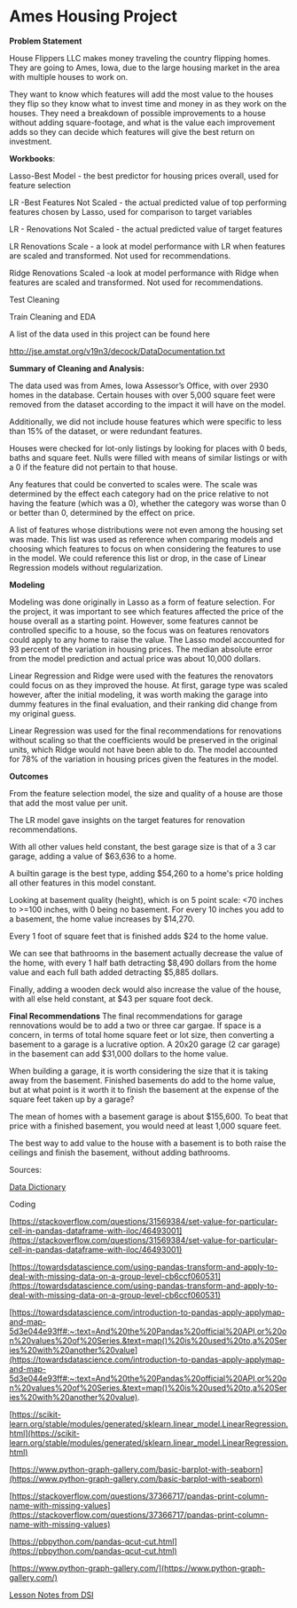 # Ames Housing Project

**Problem Statement**

House Flippers LLC makes money traveling the country flipping homes. They are going to Ames, Iowa, due to the large housing market in the area with multiple houses to work on.

They want to know which features will add the most value to the houses they flip so they know what to invest time and money in as they work on the houses. They need a breakdown of possible improvements to a house without adding square-footage, and what is the value each improvement adds so they can decide which features will give the best return on investment.  

**Workbooks**:

Lasso-Best Model - the best predictor for housing prices overall, used for feature selection

LR -Best Features Not Scaled - the actual predicted value of top performing features chosen by Lasso, used for comparison to target variables

LR - Renovations Not Scaled - the actual predicted value of target features

LR Renovations Scale - a look at model performance with LR when features are scaled and transformed. Not used for recommendations.

Ridge Renovations Scaled -a look at model performance with Ridge when features are scaled and transformed. Not used for recommendations.

Test Cleaning

Train Cleaning and EDA

 A list of the data used in this project can be found here

http://jse.amstat.org/v19n3/decock/DataDocumentation.txt

**Summary of Cleaning and Analysis:**

The data used was from Ames, Iowa Assessor’s Office, with over 2930 homes in the database. Certain houses with over 5,000 square feet were removed from the dataset according to the impact it will have on the model.

Additionally, we did not include house features which were specific to less than 15% of the dataset, or were redundant features.

Houses were checked for lot-only listings by looking for places with 0 beds, baths and square feet. Nulls were filled with means of similar listings or with a 0 if the feature did not pertain to that house.

Any features that could be converted to scales were. The scale was determined by the effect each category had on the price relative to not having the feature (which was a 0), whether the category was worse than 0 or better than 0, determined by the effect on price.  

A list of features whose distributions were not even among the housing set was made. This list was used as reference when comparing models and choosing which features to focus on when considering the features to use in the model. We could reference this list or drop, in the case of Linear Regression models without regularization.

**Modeling**

Modeling was done originally in Lasso as a form of feature selection. For the project, it was important to see which features affected the price of the house overall as a starting point. However, some features cannot be controlled specific to a house, so the focus was on features renovators could apply to any home to raise the value.
The Lasso model accounted for 93 percent of the variation in housing prices. The median absolute error from the model prediction and actual price was about 10,000 dollars.

Linear Regression and Ridge were used with the features the renovators could focus on as they improved the house. At first, garage type was scaled however, after the initial modeling, it was worth making the garage into dummy features in the final evaluation, and their ranking did change from my original guess.

Linear Regression was used for the final recommendations for renovations without scaling so that the coefficients would be preserved in the original units, which Ridge would not have been able to do. The model accounted for 78\% of the variation in housing prices given the features in the model.  

**Outcomes**

From the feature selection model, the size and quality of a house are those that add the most value per unit.

The LR model gave insights on the target features for renovation recommendations.

With all other values held constant, the best garage size is that of a 3 car garage, adding a value of \$63,636 to a home. 

A builtin garage is the best type, adding \$54,260 to a home's price holding all other features in this model constant. 

Looking at basement quality (height), which is on 5 point scale: <70 inches to >=100 inches, with 0 being no basement. 
For every 10 inches you add to a basement, the home value increases by \$14,270. 

Every 1 foot of square feet that is finished adds \$24 to the home value.

We can see that bathrooms in the basement actually decrease the value of the home, with every 1 half bath detracting \$8,490 dollars from the home value and each full bath added detracting \$5,885 dollars. 

Finally, adding a wooden deck would also increase the value of the house, with all else held constant, at $43 per square foot deck.

**Final Recommendations**
The final recommendations for garage rennovations would be to add a two or three car gargae. If space is a concern, in terms of total home square feet or lot size, then converting a basement to a garage is a lucrative option. A 20x20 garage (2 car garage) in the basement can add $31,000 dollars to the home value.

When building a garage, it is worth considering the size that it is taking away from the basement. Finished basements do add to the home value, but at what point is it worth it to finish the basement at the expense of the square feet taken up by a garage?

The mean of homes with a basement garage is about $155,600. To beat that price with a finished basement, you would need at least 1,000 square feet.

The best way to add value to the house with a basement is to both raise the ceilings and finish the basement, without adding bathrooms.

Sources:

[Data Dictionary](http://jse.amstat.org/v19n3/decock/DataDocumentation.txt)

Coding

[https://stackoverflow.com/questions/31569384/set-value-for-particular-cell-in-pandas-dataframe-with-iloc/46493001](https://stackoverflow.com/questions/31569384/set-value-for-particular-cell-in-pandas-dataframe-with-iloc/46493001)

[https://towardsdatascience.com/using-pandas-transform-and-apply-to-deal-with-missing-data-on-a-group-level-cb6ccf060531](https://towardsdatascience.com/using-pandas-transform-and-apply-to-deal-with-missing-data-on-a-group-level-cb6ccf060531)

[https://towardsdatascience.com/introduction-to-pandas-apply-applymap-and-map-5d3e044e93ff#:~:text=And%20the%20Pandas%20official%20API,or%20on%20values%20of%20Series.&text=map()%20is%20used%20to,a%20Series%20with%20another%20value](https://towardsdatascience.com/introduction-to-pandas-apply-applymap-and-map-5d3e044e93ff#:~:text=And%20the%20Pandas%20official%20API,or%20on%20values%20of%20Series.&text=map()%20is%20used%20to,a%20Series%20with%20another%20value).

[https://scikit-learn.org/stable/modules/generated/sklearn.linear_model.LinearRegression.html](https://scikit-learn.org/stable/modules/generated/sklearn.linear_model.LinearRegression.html)

[https://www.python-graph-gallery.com/basic-barplot-with-seaborn](https://www.python-graph-gallery.com/basic-barplot-with-seaborn)

[https://stackoverflow.com/questions/37366717/pandas-print-column-name-with-missing-values](https://stackoverflow.com/questions/37366717/pandas-print-column-name-with-missing-values)

[https://pbpython.com/pandas-qcut-cut.html](https://pbpython.com/pandas-qcut-cut.html)

[https://www.python-graph-gallery.com/](https://www.python-graph-gallery.com/)

[Lesson Notes from DSI](https://git.generalassemb.ly/DSIR-412/course-info)
